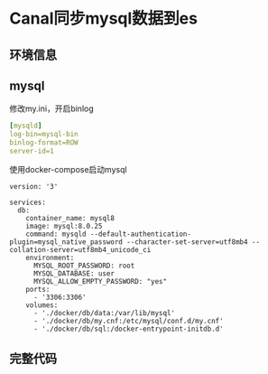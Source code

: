 # Canal同步mysql数据到es

## 环境信息

## mysql

修改my.ini，开启binlog

```yaml
[mysqld]
log-bin=mysql-bin
binlog-format=ROW
server-id=1
```

使用docker-compose启动mysql

```
version: '3'

services:
  db:
    container_name: mysql8
    image: mysql:8.0.25
    command: mysqld --default-authentication-plugin=mysql_native_password --character-set-server=utf8mb4 --collation-server=utf8mb4_unicode_ci
    environment:
      MYSQL_ROOT_PASSWORD: root
      MYSQL_DATABASE: user
      MYSQL_ALLOW_EMPTY_PASSWORD: "yes"
    ports:
      - '3306:3306'
    volumes:
      - './docker/db/data:/var/lib/mysql'
      - './docker/db/my.cnf:/etc/mysql/conf.d/my.cnf'
      - './docker/db/sql:/docker-entrypoint-initdb.d'
```





## 完整代码











